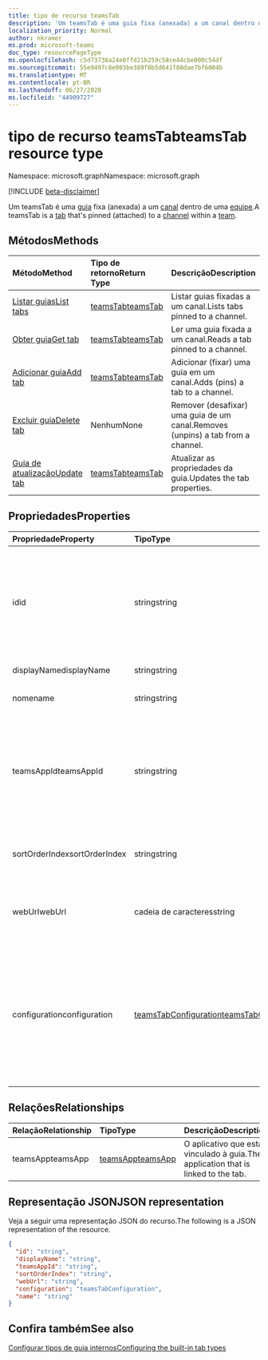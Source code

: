 ```yaml
---
title: tipo de recurso teamsTab
description: 'Um teamsTab é uma guia fixa (anexada) a um canal dentro de uma equipe. '
localization_priority: Normal
author: nkramer
ms.prod: microsoft-teams
doc_type: resourcePageType
ms.openlocfilehash: c5d73738a24e0ffd21b259c58ce44cbe000c54df
ms.sourcegitcommit: 55e9497c8e003be389f8b5d641f80dae7bf6004b
ms.translationtype: MT
ms.contentlocale: pt-BR
ms.lasthandoff: 06/27/2020
ms.locfileid: "44909727"
---
```

# <a name="teamstab-resource-type"></a><span data-ttu-id="60b62-103">tipo de recurso teamsTab</span><span class="sxs-lookup"><span data-stu-id="60b62-103">teamsTab resource type</span></span>

<span data-ttu-id="60b62-104">Namespace: microsoft.graph</span><span class="sxs-lookup"><span data-stu-id="60b62-104">Namespace: microsoft.graph</span></span>

[!INCLUDE [beta-disclaimer](../../includes/beta-disclaimer.md)]

<span data-ttu-id="60b62-105">Um teamsTab é uma [guia](../resources/teamstab.md) fixa (anexada) a um [canal](channel.md) dentro de uma [equipe](team.md).</span><span class="sxs-lookup"><span data-stu-id="60b62-105">A teamsTab is a [tab](../resources/teamstab.md) that's pinned (attached) to a [channel](channel.md) within a [team](team.md).</span></span> 

## <a name="methods"></a><span data-ttu-id="60b62-106">Métodos</span><span class="sxs-lookup"><span data-stu-id="60b62-106">Methods</span></span>

| <span data-ttu-id="60b62-107">Método</span><span class="sxs-lookup"><span data-stu-id="60b62-107">Method</span></span>       | <span data-ttu-id="60b62-108">Tipo de retorno</span><span class="sxs-lookup"><span data-stu-id="60b62-108">Return Type</span></span>  |<span data-ttu-id="60b62-109">Descrição</span><span class="sxs-lookup"><span data-stu-id="60b62-109">Description</span></span>|
|:---------------|:--------|:----------|
|[<span data-ttu-id="60b62-110">Listar guias</span><span class="sxs-lookup"><span data-stu-id="60b62-110">List tabs</span></span>](../api/teamstab-list.md) | [<span data-ttu-id="60b62-111">teamsTab</span><span class="sxs-lookup"><span data-stu-id="60b62-111">teamsTab</span></span>](teamstab.md) | <span data-ttu-id="60b62-112">Listar guias fixadas a um canal.</span><span class="sxs-lookup"><span data-stu-id="60b62-112">Lists tabs pinned to a channel.</span></span>|
|[<span data-ttu-id="60b62-113">Obter guia</span><span class="sxs-lookup"><span data-stu-id="60b62-113">Get tab</span></span>](../api/teamstab-get.md) | [<span data-ttu-id="60b62-114">teamsTab</span><span class="sxs-lookup"><span data-stu-id="60b62-114">teamsTab</span></span>](teamstab.md) | <span data-ttu-id="60b62-115">Ler uma guia fixada a um canal.</span><span class="sxs-lookup"><span data-stu-id="60b62-115">Reads a tab pinned to a channel.</span></span>|
|[<span data-ttu-id="60b62-116">Adicionar guia</span><span class="sxs-lookup"><span data-stu-id="60b62-116">Add tab</span></span>](../api/teamstab-add.md) | [<span data-ttu-id="60b62-117">teamsTab</span><span class="sxs-lookup"><span data-stu-id="60b62-117">teamsTab</span></span>](teamstab.md) | <span data-ttu-id="60b62-118">Adicionar (fixar) uma guia em um canal.</span><span class="sxs-lookup"><span data-stu-id="60b62-118">Adds (pins) a tab to a channel.</span></span>|
|[<span data-ttu-id="60b62-119">Excluir guia</span><span class="sxs-lookup"><span data-stu-id="60b62-119">Delete tab</span></span>](../api/teamstab-delete.md) | <span data-ttu-id="60b62-120">Nenhum</span><span class="sxs-lookup"><span data-stu-id="60b62-120">None</span></span> | <span data-ttu-id="60b62-121">Remover (desafixar) uma guia de um canal.</span><span class="sxs-lookup"><span data-stu-id="60b62-121">Removes (unpins) a tab from a channel.</span></span>|
|[<span data-ttu-id="60b62-122">Guia de atualização</span><span class="sxs-lookup"><span data-stu-id="60b62-122">Update tab</span></span>](../api/teamstab-update.md) | [<span data-ttu-id="60b62-123">teamsTab</span><span class="sxs-lookup"><span data-stu-id="60b62-123">teamsTab</span></span>](teamstab.md) | <span data-ttu-id="60b62-124">Atualizar as propriedades da guia.</span><span class="sxs-lookup"><span data-stu-id="60b62-124">Updates the tab properties.</span></span>|


## <a name="properties"></a><span data-ttu-id="60b62-125">Propriedades</span><span class="sxs-lookup"><span data-stu-id="60b62-125">Properties</span></span>

|<span data-ttu-id="60b62-126">Propriedade</span><span class="sxs-lookup"><span data-stu-id="60b62-126">Property</span></span>|<span data-ttu-id="60b62-127">Tipo</span><span class="sxs-lookup"><span data-stu-id="60b62-127">Type</span></span>|<span data-ttu-id="60b62-128">Descrição</span><span class="sxs-lookup"><span data-stu-id="60b62-128">Description</span></span>|
|:---------------|:--------|:----------|
|  <span data-ttu-id="60b62-129">id</span><span class="sxs-lookup"><span data-stu-id="60b62-129">id</span></span>              |   <span data-ttu-id="60b62-130">string</span><span class="sxs-lookup"><span data-stu-id="60b62-130">string</span></span>                  |  <span data-ttu-id="60b62-131">Identificador que identifica exclusivamente uma instância específica de uma guia de canal. somente leitura.</span><span class="sxs-lookup"><span data-stu-id="60b62-131">Identifier that uniquely identifies a specific instance of a channel tab. Read only.</span></span>     |
|  <span data-ttu-id="60b62-132">displayName</span><span class="sxs-lookup"><span data-stu-id="60b62-132">displayName</span></span>            |   <span data-ttu-id="60b62-133">string</span><span class="sxs-lookup"><span data-stu-id="60b62-133">string</span></span>                  |  <span data-ttu-id="60b62-134">Nome da guia.</span><span class="sxs-lookup"><span data-stu-id="60b62-134">Name of the tab.</span></span>     |
|  <span data-ttu-id="60b62-135">nome</span><span class="sxs-lookup"><span data-stu-id="60b62-135">name</span></span>            |   <span data-ttu-id="60b62-136">string</span><span class="sxs-lookup"><span data-stu-id="60b62-136">string</span></span>                  |  <span data-ttu-id="60b62-137">Preterido Nome da guia.</span><span class="sxs-lookup"><span data-stu-id="60b62-137">(Deprecated) Name of the tab.</span></span>     |
|  <span data-ttu-id="60b62-138">teamsAppId</span><span class="sxs-lookup"><span data-stu-id="60b62-138">teamsAppId</span></span>           |   <span data-ttu-id="60b62-139">string</span><span class="sxs-lookup"><span data-stu-id="60b62-139">string</span></span>             |  <span data-ttu-id="60b62-140">Identificador de definição de aplicativo da guia. Este valor não pode ser alterado após a criação de tabulação.</span><span class="sxs-lookup"><span data-stu-id="60b62-140">App definition identifier of the tab. This value cannot be changed after tab creation.</span></span>     |
|  <span data-ttu-id="60b62-141">sortOrderIndex</span><span class="sxs-lookup"><span data-stu-id="60b62-141">sortOrderIndex</span></span>  |   <span data-ttu-id="60b62-142">string</span><span class="sxs-lookup"><span data-stu-id="60b62-142">string</span></span>                  |  <span data-ttu-id="60b62-143">Índice da ordem usada para classificar as guias.</span><span class="sxs-lookup"><span data-stu-id="60b62-143">Index of the order used for sorting tabs.</span></span>     |
|  <span data-ttu-id="60b62-144">webUrl</span><span class="sxs-lookup"><span data-stu-id="60b62-144">webUrl</span></span>          |   <span data-ttu-id="60b62-145">cadeia de caracteres</span><span class="sxs-lookup"><span data-stu-id="60b62-145">string</span></span>                  |  <span data-ttu-id="60b62-146">URL de link profundo da instância de guia.</span><span class="sxs-lookup"><span data-stu-id="60b62-146">Deep link URL of the tab instance.</span></span> <span data-ttu-id="60b62-147">Somente leitura.</span><span class="sxs-lookup"><span data-stu-id="60b62-147">Read only.</span></span>     |
|  <span data-ttu-id="60b62-148">configuration</span><span class="sxs-lookup"><span data-stu-id="60b62-148">configuration</span></span>        |   [<span data-ttu-id="60b62-149">teamsTabConfiguration</span><span class="sxs-lookup"><span data-stu-id="60b62-149">teamsTabConfiguration</span></span>](teamstabconfiguration.md) |  <span data-ttu-id="60b62-150">Contêiner para configurações personalizadas aplicadas a uma guia. A guia é considerada configurada somente quando essa propriedade é definida.</span><span class="sxs-lookup"><span data-stu-id="60b62-150">Container for custom settings applied to a tab. The tab is considered configured only once this property is set.</span></span>     |

## <a name="relationships"></a><span data-ttu-id="60b62-151">Relações</span><span class="sxs-lookup"><span data-stu-id="60b62-151">Relationships</span></span>

| <span data-ttu-id="60b62-152">Relação</span><span class="sxs-lookup"><span data-stu-id="60b62-152">Relationship</span></span> | <span data-ttu-id="60b62-153">Tipo</span><span class="sxs-lookup"><span data-stu-id="60b62-153">Type</span></span>   | <span data-ttu-id="60b62-154">Descrição</span><span class="sxs-lookup"><span data-stu-id="60b62-154">Description</span></span> |
|:---------------|:--------|:----------|
|<span data-ttu-id="60b62-155">teamsApp</span><span class="sxs-lookup"><span data-stu-id="60b62-155">teamsApp</span></span>|[<span data-ttu-id="60b62-156">teamsApp</span><span class="sxs-lookup"><span data-stu-id="60b62-156">teamsApp</span></span>](teamsapp.md) | <span data-ttu-id="60b62-157">O aplicativo que está vinculado à guia.</span><span class="sxs-lookup"><span data-stu-id="60b62-157">The application that is linked to the tab.</span></span> |

## <a name="json-representation"></a><span data-ttu-id="60b62-158">Representação JSON</span><span class="sxs-lookup"><span data-stu-id="60b62-158">JSON representation</span></span>

<span data-ttu-id="60b62-159">Veja a seguir uma representação JSON do recurso.</span><span class="sxs-lookup"><span data-stu-id="60b62-159">The following is a JSON representation of the resource.</span></span>


<!-- {
  "blockType": "resource",
  "baseType": "microsoft.graph.entity",
  "@odata.type": "microsoft.graph.teamsTab"
}-->

```json
{
  "id": "string",
  "displayName": "string",
  "teamsAppId": "string",
  "sortOrderIndex": "string",
  "webUrl": "string",
  "configuration": "teamsTabConfiguration",
  "name": "string"
}
```

<!-- uuid: 8fcb5dbc-d5aa-4681-8e31-b001d5168d79
2015-10-25 14:57:30 UTC -->
<!--
{
  "type": "#page.annotation",
  "description": "teamsTab resource",
  "keywords": "",
  "section": "documentation",
  "tocPath": "",
  "suppressions": []
}
-->

## <a name="see-also"></a><span data-ttu-id="60b62-160">Confira também</span><span class="sxs-lookup"><span data-stu-id="60b62-160">See also</span></span>

[<span data-ttu-id="60b62-161">Configurar tipos de guia internos</span><span class="sxs-lookup"><span data-stu-id="60b62-161">Configuring the built-in tab types</span></span>](/graph/teams-configuring-builtin-tabs)
